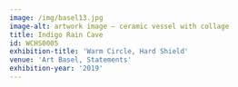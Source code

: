 ```yaml
---
image: /img/basel13.jpg
image-alt: artwork image – ceramic vessel with collage
title: Indigo Rain Cave
id: WCHS0005
exhibition-title: 'Warm Circle, Hard Shield'
venue: 'Art Basel, Statements'
exhibition-year: '2019'
---
```



